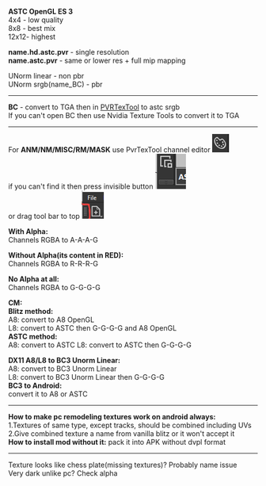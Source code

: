 **ASTC OpenGL ES 3**  
4x4 - low quality  
8x8 - best mix  
12x12- highest  

**name.hd.astc.pvr** - single resolution  
**name.astc.pvr** - same or lower res + full mip mapping  

UNorm linear - non pbr  
UNorm srgb(name_BC) - pbr  

-----------------------------  

**BC** - convert to TGA then in [PVRTexTool](https://developer.imaginationtech.com/solutions/) to astc srgb   
If you can't open BC then use Nvidia Texture Tools to convert it to TGA  

-----------------------------  

For **ANM/NM/MISC/RM/MASK**  use PvrTexTool channel editor ![image](images/channel_editor.png)  
if you can't find it then press invisible button ![image](images/scroll_invisible_button.png)  
or drag tool bar to top ![image](images/drag_button.png)  



**With Alpha:**  
    Channels RGBA to A-A-A-G  

**Without Alpha(its content in RED):**  
    Channels RGBA to R-R-R-G  

**No Alpha at all:**  
    Channels RGBA to G-G-G-G

**CM:**  
  **Blitz method:**  
    A8: convert to A8 OpenGL  
    L8: convert to ASTC then G-G-G-G and A8 OpenGL  
  **ASTC method:**  
    A8: convert to ASTC
    L8: convert to ASTC then G-G-G-G  

  **DX11 A8/L8 to BC3 Unorm Linear:**  
    A8: convert to  BC3 Unorm Linear  
    L8: convert to  BC3 Unorm Linear then G-G-G-G   
  **BC3 to Android:**  
    convert it to A8 or ASTC  


-----------------------------

**How to make pc remodeling textures work on android always:**  
1.Textures of same type, except tracks, should be combined including UVs  
2.Give combined texture a name from vanilla blitz or it won't accept it  
**How to install mod without it:** pack it into APK without dvpl format

-----------------------------

Texture looks like chess plate(missing textures)? Probably name issue  
Very dark unlike pc? Check alpha  
